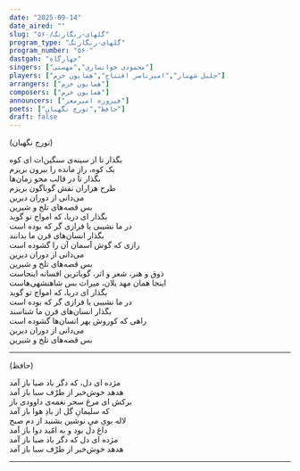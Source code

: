```yaml
---
date: "2025-09-14"
date_aired: ""
slug: "گلهای-رنگارنگ/۵۶۰"
program_type: "گلهای-رنگارنگ"
program_number: "۵۶۰"
dastgah: "چهارگاه"
singers: ["محمودی خوانساری","مهستی"]
players: ["جلیل شهناز","امیرناصر افتتاح","همایون خرم"]
arrangers: ["همایون خرم"]
composers: ["همایون خرم"]
announcers: ["فیروزه امیرمعز"]
poets: ["حافظ","تورج نگهبان"]
draft: false
---
```


(تورج نگهبان)

بگذار تا از سینه‌ی سنگین‌ات ای کوه  
یک کوه، رازِ مانده را بیرون بریزم  
بگذار تا در قالب محو زمان‌ها  
طرح هزاران نقش گوناگون بریزم  
می‌دانی از دوران دیرین  
بس قصه‌های تلخ و شیرین  
بگذار ای دریا، که امواج تو گوید  
در ما نشیبی یا فرازی گر که بوده است  
بگذار انسان‌های قرن ما بدانند  
رازی که گوش آسمان آن را گشوده است  
می‌دانی از دوران دیرین  
بس قصه‌های تلخ و شیرین  
ذوق و هنر، شعر و اثر، گویاترین افسانه اینجاست  
اینجا همان مهد یلان، میراث بس شاهنشهی‌هاست  
بگذار ای دریا، که امواج تو گوید  
در ما نشیبی یا فرازی گر که بوده است  
بگذار انسان‌های قرن ما شناسند  
راهی که کوروش بهر انسان‌ها گشوده است  
می‌دانی از دوران دیرین  
بس قصه‌های تلخ و شیرین

---

(حافظ)

مژده ای دل، که دگر باد صبا باز آمد  
هدهد خوش‌خبر از طرْف سبا باز آمد  
برکش ای مرغ سحر نغمه‌ی داوودی باز  
که سلیمانِ گل از بادِ هوا باز آمد  
لاله بویِ میِ نوشین بشنید از دم صبح  
داغ دل بود و به امّید دوا باز آمد  
مژده ای دل که دگر باد صبا باز آمد  
هدهد خوش‌خبر از طرْف سبا باز آمد

---


